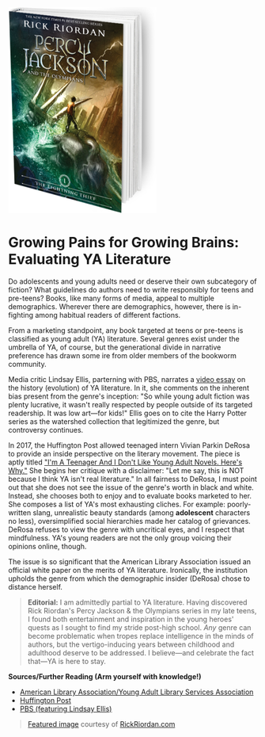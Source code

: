 ![Percy](https://github.com/MMOG77/01-My-Blog/blob/master/the-lightning-thief-299x416.png)

# Growing Pains for Growing Brains: Evaluating YA Literature

Do adolescents and young adults need or deserve their own subcategory of fiction? What guidelines do authors need to write responsibly for teens and pre-teens? Books, like many forms of media, appeal to multiple demographics. Wherever there are demographics, however, there is in-fighting among habitual readers of different factions.

From a marketing standpoint, any book targeted at teens or pre-teens is classified as young adult (YA) literature. Several genres exist under the umbrella of YA, of course, but the generational divide in narrative preference has drawn some ire from older members of the bookworm community.

Media critic Lindsay Ellis, parterning with PBS, narrates a [video essay](https://www.youtube.com/watch?v=Mn3aKZ8ZVFo) on the history (evolution) of YA literature. In it, she comments on the inherent bias present from the genre's inception: "So while young adult fiction was plenty lucrative, it wasn't really respected by people outside of its targeted readership. It was low art&mdash;for kids!" Ellis goes on to cite the Harry Potter series as the watershed collection that legitimized the genre, but controversy continues.

In 2017, the Huffington Post allowed teenaged intern Vivian Parkin DeRosa to provide an inside perspective on the literary movement. The piece is aptly titled ["I'm A Teenager And I Don't Like Young Adult Novels. Here's Why."](https://www.huffingtonpost.com/entry/what-ya-gets-wrong-about-teenagers-from-a-teen_us_594a8e4de4b062254f3a5a94) She begins her critique with a disclaimer: "Let me say, this is NOT because I think YA isn't real literature." In all fairness to DeRosa, I must point out that she does not see the issue of the genre's worth in black and white. Instead, she chooses both to enjoy and to evaluate books marketed to her. She composes a list of YA's most exhausting cliches. For example: poorly-written slang, unrealistic beauty standards (among **adolescent** characters no less), oversimplified social hierarchies made her catalog of grievances. DeRosa refuses to view the genre with uncritical eyes, and I respect that mindfulness. YA's young readers are not the only group voicing their opinions online, though.

The issue is so significant that the American Library Association issued an official white paper on the merits of YA literature. Ironically, the institution upholds the genre from which the demographic insider (DeRosa) chose to distance herself.

> **Editorial:** I am admittedly partial to YA literature. Having discovered Rick Riordan's Percy Jackson & the Olympians series in my late teens, I found both entertainment and inspiration in the young heroes' quests as I sought to find my stride post-high school. *Any* genre can become problematic when tropes replace intelligence in the minds of authors, but the vertigo-inducing years between childhood and adulthood deserve to be addressed. I believe&mdash;and celebrate the fact that&mdash;YA is here to stay.

**Sources/Further Reading (Arm yourself with knowledge!)**

* [American Library Association/Young Adult Library Services Association](http://www.ala.org/yalsa/guidelines/whitepapers/yalit)
* [Huffington Post](https://www.huffingtonpost.com/entry/what-ya-gets-wrong-about-teenagers-from-a-teen_us_594a8e4de4b062254f3a5a94)
* [PBS (featuring Lindsay Ellis)](https://www.youtube.com/watch?v=Mn3aKZ8ZVFo)

> [Featured image](http://rickriordan.com/book/the-lightning-thief/) courtesy of [RickRiordan.com](http://rickriordan.com/)
